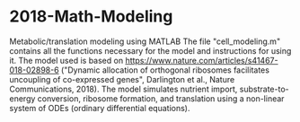 # 2018-Math-Modeling
Metabolic/translation modeling using MATLAB
The file "cell_modeling.m" contains all the functions necessary for the model and instructions for using it.
The model used is based on https://www.nature.com/articles/s41467-018-02898-6 ("Dynamic allocation of orthogonal ribosomes facilitates uncoupling of co-expressed genes", Darlington et al., Nature Communications, 2018).
The model simulates nutrient import, substrate-to-energy conversion, ribosome formation, and translation using a non-linear system of ODEs (ordinary differential equations). 

